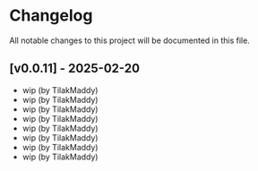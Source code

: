 # Changelog

All notable changes to this project will be documented in this file.

## [v0.0.11] - 2025-02-20

* wip (by TilakMaddy)
* wip (by TilakMaddy)
* wip (by TilakMaddy)
* wip (by TilakMaddy)
* wip (by TilakMaddy)
* wip (by TilakMaddy)
* wip (by TilakMaddy)
* wip (by TilakMaddy)
